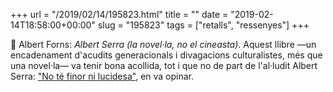 +++
url = "/2019/02/14/195823.html"
title = ""
date = "2019-02-14T18:58:00+00:00"
slug = "195823"
tags = ["retalls", "ressenyes"]
+++

📖 Albert Forns: *Albert Serra (la novel·la, no el cineasta)*. Aquest llibre —un encadenament d'acudits generacionals i divagacions culturalistes, més que una novel·la— va tenir bona acollida, tot i que no de part de l'al·ludit Albert Serra: ["No té finor ni lucidesa"](https://play.ara.cat/Lartista-barrejar-se-realitat-damunt-missio-albert_serra_0_1063693658.html), en va opinar.

